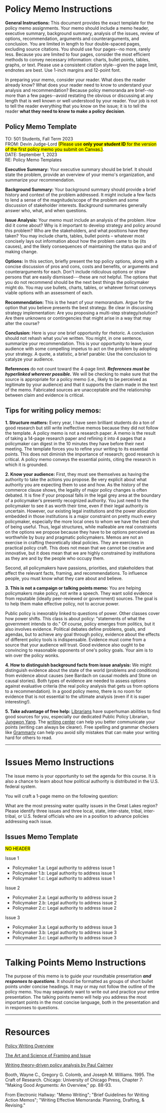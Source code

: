 # Policy Memo Instructions

**General Instructions:**  This document provides the exact template for the policy memo assignments. Your memo should include a memo header, executive summary, background summary, analysis of the issues, review of options, recommendation, arguments and counterarguments, and conclusion. You are limited in length to four double-spaced pages, excluding source citations. You should use four pages--no more, rarely less. Because you are limited to four pages, consider the most efficient methods to convey necessary information:  charts, bullet points, tables, graphs, or text. Please use a consistent citation style--given the page limit, endnotes are best. Use 1-inch margins and 12-point font.

In preparing your memo, consider your reader. What does the reader already know? What does your reader need to know to understand your analysis and recommendation? Because policy memoranda are brief--no more than a few pages--avoid restating the obvious or discussing at any length that is well known or well understood by your reader. Your job is not to tell the reader everything that you know on the issue; it is to tell the reader **what they need to know to make a policy decision**.  

## Policy Memo Template

TO: 501 Students, Fall Term 2023  
FROM: Devin Judge-Lord  <mark>(Please use **only your student ID** for the version of the first policy memo you submit on Canvas.)</mark>.  
DATE: September 1, 2023   
RE: Policy Memo Templates

**Executive Summary:**  Your executive summary should be brief. It should state the problem, provide an overview of your memo's organization, and summarize your recommendation.

**Background Summary:**  Your background summary should provide a brief history and context of the problem addressed. It might include a few facts to lend a sense of the magnitude/scope of the problem and some discussion of stakeholder interests. Background summaries generally answer who, what, and when questions.

**Issue Analysis:**  Your memo must include an analysis of the problem.  How did it come about? Why is it important to develop strategy and policy around this problem?  Who are the stakeholders, and what positions have they taken? You may include charts, tables, bullet points – whatever most concisely lays out information about how the problem came to be (its causes), and the likely consequences of maintaining the status quo and of making change.

**Options:**  In this section, briefly present the top policy options, along with a concise discussion of pros and cons, costs and benefits, or arguments and counterarguments for each. Don't include ridiculous options or straw persons that are easily dismissed---these are not helpful. The options that you do not recommend should be the next best things the policymaker might do. You may use bullets, charts, tables, or whatever format conveys viable options with an assessment of each.

**Recommendation:**  This is the heart of your memorandum.  Argue for the option that you believe presents the best strategy. Be clear in discussing strategy implementation: Are you proposing a multi-step strategy/solution?  Are there unknowns or contingencies that might arise in a way that may alter the course?  

**Conclusion:**  Here is your one brief opportunity for rhetoric.  A conclusion should not rehash what you've written.  You might, in one sentence, summarize your recommendation.  This is your opportunity to leave your audience with some compelling impetus to act on the problem by adopting your strategy.  A quote, a statistic, a brief parable:  Use the conclusion to catalyze your audience.

**References** do not count toward the 4-page limit. ***References must be hyperlinked wherever possible.*** We will be checking to make sure that the source is appropriate for a policy memo (i.e., likely to be perceived as legitimate by your audience) and that it supports the claim made in the text of the memo. Fabricated sources are unacceptable and the relationship between claim and evidence is critical. 


## Tips for writing policy memos:

**1. Structure matters:** Every year, I have seen brilliant students do a ton of good research but still write ineffective memos because they did not follow the template. A policy memo is not a research paper. A memo is the result of taking a 14-page research paper and refining it into 4 pages that a policymaker can digest in the 10 minutes they have before their next meeting. The template forces you to refine your writing to its essential points. This does not diminish the importance of research; good research is critical. A policy memo conveys the essential points, citing the research in which it is grounded.

**2. Know your audience:** First, they must see themselves as having the authority to take the actions you propose. Be very explicit about what authority you are expecting them to use and how. As the history of the commerce clause shows, the legality of major policy changes is often debated. It is fine if your proposal falls in the legal grey area at the boundary of a policymaker’s presently recognized authority. You just need to the policymaker to see it as worth their time, even if their legal authority is uncertain. However, our existing legal institutions and the power allocation embedded in those institutions is a major constraint on pretty much every policymaker, especially the more local ones to whom we have the best shot of being useful. Thus, legal structures, while malleable are real constraints on the options we propose because they have to be options perceived as worthwhile by busy and pragmatic policymakers. Memos are not an exercise in crafting theoretically ideal policies. They are exercises in practical policy craft. This does not mean that we cannot be creative and innovative, but it does mean that we are highly constrained by institutions as they are and by the people who occupy them.

Second, all policymakers have passions, priorities, and stakeholders that affect the relevant facts, framing, and recommendations. To influence people, you must know what they care about and believe.

**3. This is not a campaign or talking points memo:** You are helping policymakers make policy, not write a speech. They want solid evidence from reputable (ideally peer-reviewed or government) sources. The goal is to help them make effective policy, not to accrue power. 

Public policy is inexorably linked to questions of power. Other classes cover how power shifts. This class is about policy: "statements of what the government intends to do." Of course, policy emerges from politics, but it also involves evidence. Political debates define problems, goals, and agendas, but to achieve any goal through policy, evidence about the effects of different policy tools is indispensable. Evidence must come from a source that your audience will trust. Good evidence also ought to be convincing to reasonable opponents of one's policy goals. Your aim is to win over the policy wonks.

**4. How to distinguish background facts from issue analysis:** We might distinguish evidence about the state of the world (problems and conditions) from evidence about causes (see Bardach on causal models and Stone on causal stories). Both types of evidence are needed to assess options against evaluative criteria (the real policy analysis that gets us from options to a recommendation). In a good policy memo, there is no room for evidence that is not essential to the ultimate analysis (even if it is super interesting!).

**5. Take advantage of free help:** [Librarians](https://www.lib.umich.edu/collections/collecting-areas/social-sciences/public-policy) have superhuman abilities to find good sources for you, especially our dedicated Public Policy Librarian, [Jungwon Yang](https://www.lib.umich.edu/users/yangjw). The [writing center](https://fordschool.umich.edu/writing-center) can help you better communicate your points (writing can always be clearer). Free spelling and grammar checkers like [Grammarly](https://app.grammarly.com/) can help you avoid silly mistakes that can make your writing hard for others to read.

---

# Issues Memo Instructions

The issue memo is your opportunity to set the agenda for this course. It is also a chance to learn about how political authority is distributed in the U.S. federal system. 

You will craft a 1-page memo on the following question: 

What are the most pressing water quality issues in the Great Lakes region? Please identify three issues and three local, state, inter-state, tribal, inter-tribal, or U.S. federal officials who are in a position to advance policies addressing each issue.

## Issues Memo Template 

<mark> NO HEADER </mark>

Issue 1 

- Policymaker 1.a: Legal authority to address issue 1
- Policymaker 1.b: Legal authority to address issue 1
- Policymaker 1.c: Legal authority to address issue 1

Issue 2

- Policymaker 2.a: Legal authority to address issue 2
- Policymaker 2.b: Legal authority to address issue 2
- Policymaker 2.c: Legal authority to address issue 2

Issue 3

- Policymaker 3.a: Legal authority to address issue 3
- Policymaker 3.b: Legal authority to address issue 3
- Policymaker 3.c: Legal authority to address issue 3

---

# Talking Points Memo Instructions

The purpose of this memo is to guide your roundtable presentation ***and responses to questions***. It should be formatted as groups of short bullet points under concise headings. It may or may not follow the outline of the policy memo. You may separately want to write out and practice your entire presentation. The talking points memo will help you address the most important points in the most concise language, both in the presentation and in responses to questions. 

---

# Resources 


[Policy Writing Overview](https://fordschool.umich.edu/writing-center/policy-writing-overview)

[The Art and Science of Framing and Issue](https://www.lgbtmap.org/file/art-and-science-of-framing-an-issue.pdf)


[Writing theory-driven policy analysis by Paul Cairney](https://paulcairney.wordpress.com/2017/11/13/how-to-write-theory-driven-policy-analysis/)

Booth, Wayne C., Gregory G. Colomb, and Joseph M. Williams. 1995.
The Craft of Research. Chicago: University of Chicago Press, Chapter 7: "Making Good Arguments: An Overview," pp. 88-93.

From Electronic Hallway: "Memo Writing"; "Brief Guidelines for Writing Action Memos"; "Writing Effective Memoranda: Planning, Drafting, & Revising."
